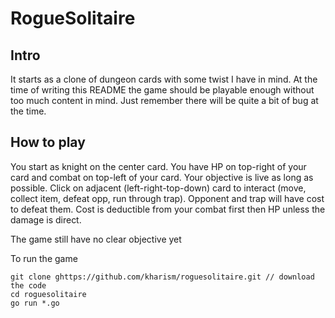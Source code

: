 # RogueSolitaire

## Intro

It starts as a clone of dungeon cards with some twist I have in mind. At the time of writing this README 
the game should be playable enough without too much content in mind. Just remember there will be quite a bit of bug at the time.

## How to play
You start as knight on the center card. You have HP on top-right of your card and combat on top-left of your card. Your objective is live as long as possible. Click on adjacent (left-right-top-down) card to interact (move, collect item, defeat opp, run through trap). Opponent and trap will have cost to defeat them. Cost is deductible from your combat first then HP unless the damage is direct.

The game still have no clear objective yet

To run the game 

```
git clone ghttps://github.com/kharism/roguesolitaire.git // download the code
cd roguesolitaire
go run *.go
```